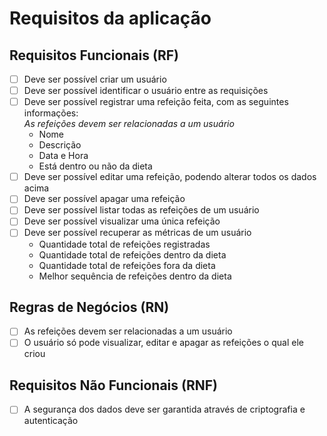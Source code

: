 # Requisitos da aplicação

## Requisitos Funcionais (RF)

- [ ] Deve ser possível criar um usuário
- [ ] Deve ser possível identificar o usuário entre as requisições
- [ ] Deve ser possível registrar uma refeição feita, com as seguintes informações:  
  *As refeições devem ser relacionadas a um usuário*
  - Nome
  - Descrição
  - Data e Hora
  - Está dentro ou não da dieta
- [ ] Deve ser possível editar uma refeição, podendo alterar todos os dados acima
- [ ] Deve ser possível apagar uma refeição
- [ ] Deve ser possível listar todas as refeições de um usuário
- [ ] Deve ser possível visualizar uma única refeição
- [ ] Deve ser possível recuperar as métricas de um usuário
  - Quantidade total de refeições registradas
  - Quantidade total de refeições dentro da dieta
  - Quantidade total de refeições fora da dieta
  - Melhor sequência de refeições dentro da dieta

## Regras de Negócios (RN)

- [ ] As refeições devem ser relacionadas a um usuário
- [ ] O usuário só pode visualizar, editar e apagar as refeições o qual ele criou

## Requisitos Não Funcionais (RNF)

- [ ] A segurança dos dados deve ser garantida através de criptografia e autenticação
